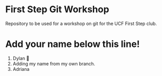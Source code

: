 # First Step Git Workshop
Repository to be used for a workshop on git for the UCF First Step club.

# Add your name below this line!
1. Dylan 💯
1. Adding my name from my own branch.
1. Adriana
